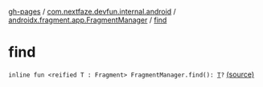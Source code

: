 [gh-pages](../../index.md) / [com.nextfaze.devfun.internal.android](../index.md) / [androidx.fragment.app.FragmentManager](index.md) / [find](./find.md)

# find

`inline fun <reified T : Fragment> FragmentManager.find(): `[`T`](find.md#T)`?` [(source)](https://github.com/NextFaze/dev-fun/tree/master/devfun-internal/src/main/java/com/nextfaze/devfun/internal/android/Fragments.kt#L62)